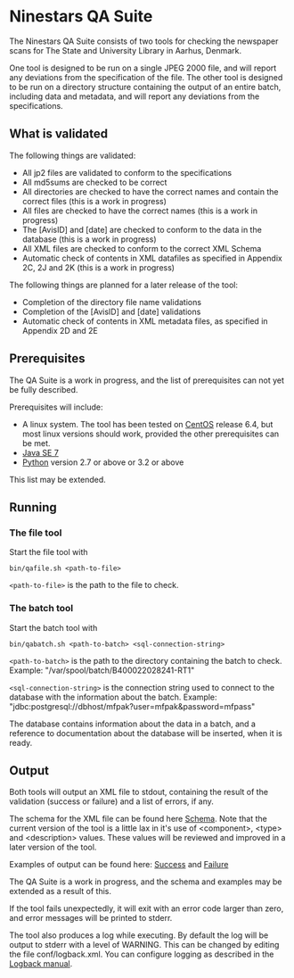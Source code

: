 # Ninestars QA Suite

The Ninestars QA Suite consists of two tools for checking the newspaper scans for The State and University Library in
Aarhus, Denmark.

One tool is designed to be run on a single JPEG 2000 file, and will report any deviations from the specification of the
file. The other tool is designed to be run on a directory structure containing the output of an entire batch, including
data and metadata, and will report any deviations from the specifications.

## What is validated

The following things are validated:

* All jp2 files are validated to conform to the specifications
* All md5sums are checked to be correct
* All directories are checked to have the correct names and contain the correct files (this is a work in progress)
* All files are checked to have the correct names (this is a work in progress)
* The [AvisID] and [date] are checked to conform to the data in the database (this is a work in progress)
* All XML files are checked to conform to the correct XML Schema
* Automatic check of contents in XML datafiles as specified in Appendix 2C, 2J and 2K (this is a work in progress)

The following things are planned for a later release of the tool:

* Completion of the directory file name validations
* Completion of the [AvisID] and [date] validations
* Automatic check of contents in XML metadata files, as specified in Appendix 2D and 2E

## Prerequisites

The QA Suite is a work in progress, and the list of prerequisites can not yet be fully described.

Prerequisites will include:

* A linux system. The tool has been tested on [CentOS][1] release 6.4, but most linux versions should work, provided the
    other prerequisites can be met.
* [Java SE 7][2]
* [Python][3] version 2.7 or above or 3.2 or above

This list may be extended.

## Running

### The file tool

Start the file tool with

```
bin/qafile.sh <path-to-file>
```

`<path-to-file>` is the path to the file to check.

### The batch tool

Start the batch tool with

```
bin/qabatch.sh <path-to-batch> <sql-connection-string>
```

`<path-to-batch>` is the path to the directory containing the batch to check.
Example: "/var/spool/batch/B400022028241-RT1"

`<sql-connection-string>` is the connection string used to connect to the database with the information about the batch.
Example: "jdbc:postgresql://dbhost/mfpak?user=mfpak&password=mfpass"

The database contains information about the data in a batch, and a reference to documentation about the database will be
inserted, when it is ready.

## Output

Both tools will output an XML file to stdout, containing the result of the validation (success or failure) and a list of
errors, if any.

The schema for the XML file can be found here [Schema](xsd/qaresult). Note that the current version of the tool is a
little lax in it's use of &lt;component&gt;, &lt;type&gt; and &lt;description&gt; values. These values will be
reviewed and improved in a later version of the tool.

Examples of output can be found here: [Success](examples/qaresult-success-example.xml)
and [Failure](examples/qaresult-failure-example.xml)

The QA Suite is a work in progress, and the schema and examples may be extended as a result of this.

If the tool fails unexpectedly, it will exit with an error code larger than zero, and error messages will be printed to
stderr.

The tool also produces a log while executing. By default the log will be output to stderr with a level of WARNING. This
can be changed by editing the file conf/logback.xml. You can configure logging as described in the  [Logback manual][4].

[1]: http://www.centos.org
[2]: http://www.oracle.com/technetwork/java/javase/downloads/index.html
[3]: http://python.org
[4]: http://logback.qos.ch/manual/configuration.html#syntax
